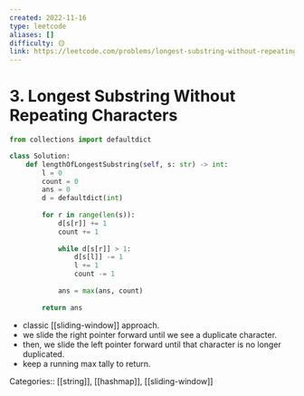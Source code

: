 ```yaml
---
created: 2022-11-16
type: leetcode
aliases: []
difficulty: 🟡
link: https://leetcode.com/problems/longest-substring-without-repeating-characters/
---
```


# 3. Longest Substring Without Repeating Characters

```python
from collections import defaultdict

class Solution:
    def lengthOfLongestSubstring(self, s: str) -> int:
        l = 0
        count = 0
        ans = 0
        d = defaultdict(int)
        
        for r in range(len(s)):
            d[s[r]] += 1
            count += 1
            
            while d[s[r]] > 1:
                d[s[l]] -= 1
                l += 1
                count -= 1
               
            ans = max(ans, count)
        
        return ans
```

- classic [[sliding-window]] approach.
- we slide the right pointer forward until we see a duplicate character.
- then, we slide the left pointer forward until that character is no longer duplicated.
- keep a running max tally to return.

Categories:: [[string]], [[hashmap]], [[sliding-window]]
